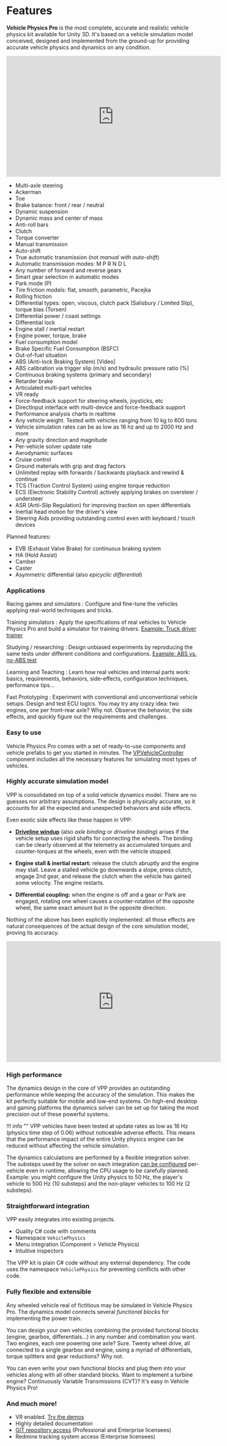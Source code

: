 # Features

**Vehicle Physics Pro** is the most complete, accurate and realistic vehicle physics kit available
for Unity 3D. It's based on a vehicle simulation model conceived, designed and implemented from
the ground-up for providing accurate vehicle physics and dynamics on any condition.

<iframe width="560" height="315" src="https://www.youtube.com/embed/SdeJcpWNHsw" frameborder="0" allowfullscreen></iframe>

- Multi-axle steering
- Ackerman
- Toe
- Brake balance: front / rear / neutral
- Dynamic suspension
- Dynamic mass and center of mass
- Anti-roll bars
- Clutch
- Torque converter
- Manual transmission
- Auto-shift
- True automatic transmission (not _manual with auto-shift_)
- Automatic transmission modes: M P R N D L
- Any number of forward and reverse gears
- Smart gear selection in automatic modes
- Park mode (P)
- Tire friction models: flat, smooth, parametric, Pacejka
- Rolling friction
- Differential types: open, viscous, clutch pack (Salisbury / Limited Slip), torque bias (Torsen)
- Differential power / coast settings
- Differential lock
- Engine stall / inertial restart
- Engine power, torque, brake
- Fuel consumption model
- Brake Specific Fuel Consumption (BSFC)
- Out-of-fuel situation
- ABS (Anti-lock Braking System) [Video]
- ABS calibration via trigger slip (m/s) and hydraulic pressure ratio (%)
- Continuous braking systems (primary and secondary)
- Retarder brake
- Articulated multi-part vehicles
- VR ready
- Force-feedback support for steering wheels, joysticks, etc
- DirectInput interface with multi-device and force-feedback support
- Performance analysis charts in realtime
- Any vehicle weight. Tested with vehicles ranging from 10 kg to 600 tons
- Vehicle simulation rates can be as low as 16 hz and up to 2000 Hz and more
- Any gravity direction and magnitude
- Per-vehicle solver update rate
- Aerodynamic surfaces
- Cruise control
- Ground materials with grip and drag factors
- Unlimited replay with forwards / backwards playback and rewind & continue
- TCS (Traction Control System) using engine torque reduction
- ECS (Electronic Stability Control) actively applying brakes on oversteer / understeer
- ASR (Anti-Slip Regulation) for improving traction on open differentials
- Inertial head motion for the driver's view
- Steering Aids providing outstanding control even with keyboard / touch devices

Planned features:

- EVB (Exhaust Valve Brake) for continuous braking system
- HA (Hold Assist)
- Camber
- Caster
- Asymmetric differential (also _epicyclic differential_)

### Applications

Racing games and simulators
:	Configure and fine-tune the vehicles applying real-world techniques and tricks.

Training simulators
:	Apply the specifications of real vehicles to Vehicle Physics Pro and build a simulator for
	training drivers. [Example: Truck driver trainer](https://twitter.com/VehiclePhysics/status/705806025266434048)

Studying / researching
:	Design unbiased experiments by reproducing the same tests under different conditions and
	configurations. [Example: ABS vs. no-ABS test](https://www.youtube.com/watch?v=t0NFt3d-jbg)

Learning and Teaching
:	Learn how real vehicles and internal parts work: basics, requirements, behaviors, side-effects,
	configuration techniques, performance tips...

Fast Prototyping
:	Experiment with conventional and unconventional vehicle setups. Design and test ECU logics. You
	may try any crazy idea: two engines, one per front-rear axle? Why not. Observe the behavior, the
	side effects, and quickly figure out the requirements and challenges.

### Easy to use

Vehicle Physics Pro comes with a set of ready-to-use components and vehicle prefabs to get you
started in minutes. The [VPVehicleController](/components/vehicle-controller) component includes all
the necessary features for simulating most types of vehicles.

### Highly accurate simulation model

VPP is consolidated on top of a solid vehicle dynamics model. There are no guesses nor arbitrary
assumptions. The design is physically accurate, so it accounts for all the expected and unexpected
behaviors and side effects.

Even exotic side effects like these happen in VPP:

- **[Driveline windup](https://en.wikipedia.org/wiki/Driveline_windup)** (also _axle binding_ or
	_driveline binding_) arises if the vehicle setup uses rigid shafts for connecting the wheels.
	The binding can be clearly observed at the telemetry as accumulated torques and counter-torques
	at the wheels, even with the vehicle stopped.

- **Engine stall & inertial restart:** release the clutch abruptly and the engine may stall. Leave
	a stalled vehicle go downwards a slope, press clutch, engage 2nd gear, and release the clutch
	when the vehicle has gained some velocity. The engine restarts.

- **Differential coupling:** when the engine is off and a gear or Park are engaged, rotating one
	wheel causes a counter-rotation of the opposite wheel, the same exact amount but in the opposite
	direction.

Nothing of the above has been explicitly implemented: all those effects are natural consequences of
the actual design of the core simulation model, proving its accuracy.

<iframe width="560" height="315" src="https://www.youtube.com/embed/FuqO4gKDzKE" frameborder="0" allowfullscreen></iframe>

### High performance

The dynamics design in the core of VPP provides an outstanding performance while keeping the
accuracy of the simulation. This makes the kit perfectly suitable for mobile and low-end systems.
On high-end desktop and gaming platforms the dynamics solver can be set up for taking the most
precision out of these powerful systems.

!!! info ""
	VPP vehicles have been tested at update rates as low as 16 Hz (physics time step of 0.06)
	without noticeable adverse effects. This means that the performance impact of the entire Unity
	physics engine can be reduced without affecting the vehicle simulation.

The dynamics calculations are performed by a flexible integration solver. The substeps used by the
solver on each integration [can be configured](/advanced/misc-topics-explained/#solver-numeric-integration)
per-vehicle even in runtime, allowing the CPU usage to be carefully planned.
Example: you might configure the Unity physics to 50 Hz, the player's vehicle to 500 Hz (10
substeps) and the non-player vehicles to 100 Hz (2 substeps).

### Straightforward integration

VPP easily integrates into existing projects.

- Quality C# code with comments
- Namespace `VehiclePhysics`
- Menu integration (Component > Vehicle Physics)
- Intuitive inspectors

The VPP kit is plain C# code without any external dependency. The code uses the namespace
`VehiclePhysics` for preventing conflicts with other code.

### Fully flexible and extensible

Any wheeled vehicle real of fictitious may be simulated in Vehicle Physics Pro. The dynamics model
connects several _functional blocks_ for implementing the power train.

You can design your own vehicles combining the provided functional blocks (engine, gearbox,
differentials...) in any number and combination you want. Two engines, each one powering one axle?
Sure. Twenty wheel drive, all connected to a single gearbox and engine, using a myriad of
differentials, torque splitters and gear reductions? Why not.

You can even write your own functional blocks and plug them into your vehicles along with all other
standard blocks. Want to implement a turbine engine? Continuously Variable Transmissions (CVT)? It's
easy in Vehicle Physics Pro!

### And much more!

- VR enabled. [Try the demos](demos)
- Highly detailed documentation
- [GIT repository access](/advanced/git-repository-setup) (Professional and Enterprise licensees)
- Redmine tracking system access (Enterprise licensees)



